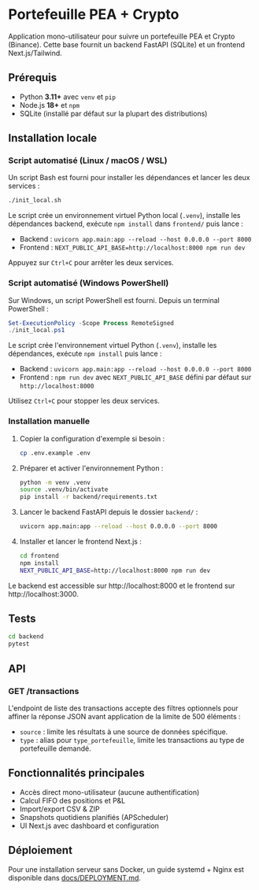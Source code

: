 # Portefeuille PEA + Crypto

Application mono-utilisateur pour suivre un portefeuille PEA et Crypto (Binance). Cette base fournit un backend FastAPI (SQLite) et un frontend Next.js/Tailwind.

## Prérequis

- Python **3.11+** avec `venv` et `pip`
- Node.js **18+** et `npm`
- SQLite (installé par défaut sur la plupart des distributions)

## Installation locale

### Script automatisé (Linux / macOS / WSL)

Un script Bash est fourni pour installer les dépendances et lancer les deux services :

```bash
./init_local.sh
```

Le script crée un environnement virtuel Python local (`.venv`), installe les dépendances backend, exécute `npm install` dans `frontend/` puis lance :

- Backend : `uvicorn app.main:app --reload --host 0.0.0.0 --port 8000`
- Frontend : `NEXT_PUBLIC_API_BASE=http://localhost:8000 npm run dev`

Appuyez sur `Ctrl+C` pour arrêter les deux services.

### Script automatisé (Windows PowerShell)

Sur Windows, un script PowerShell est fourni. Depuis un terminal PowerShell :

```powershell
Set-ExecutionPolicy -Scope Process RemoteSigned
./init_local.ps1
```


Le script crée l'environnement virtuel Python (`.venv`), installe les dépendances, exécute `npm install` puis lance :

- Backend : `uvicorn app.main:app --reload --host 0.0.0.0 --port 8000`
- Frontend : `npm run dev` avec `NEXT_PUBLIC_API_BASE` défini par défaut sur `http://localhost:8000`

Utilisez `Ctrl+C` pour stopper les deux services.

### Installation manuelle

1. Copier la configuration d'exemple si besoin :

   ```bash
   cp .env.example .env
   ```

2. Préparer et activer l'environnement Python :

   ```bash
   python -m venv .venv
   source .venv/bin/activate
   pip install -r backend/requirements.txt
   ```

3. Lancer le backend FastAPI depuis le dossier `backend/` :

   ```bash
   uvicorn app.main:app --reload --host 0.0.0.0 --port 8000
   ```

4. Installer et lancer le frontend Next.js :

   ```bash
   cd frontend
   npm install
   NEXT_PUBLIC_API_BASE=http://localhost:8000 npm run dev
   ```

Le backend est accessible sur http://localhost:8000 et le frontend sur http://localhost:3000.

## Tests

```bash
cd backend
pytest
```

## API

### GET /transactions

L'endpoint de liste des transactions accepte des filtres optionnels pour affiner la
réponse JSON avant application de la limite de 500 éléments :

- `source` : limite les résultats à une source de données spécifique.
- `type` : alias pour `type_portefeuille`, limite les transactions au type de portefeuille demandé.

## Fonctionnalités principales
- Accès direct mono-utilisateur (aucune authentification)
- Calcul FIFO des positions et P&L
- Import/export CSV & ZIP
- Snapshots quotidiens planifiés (APScheduler)
- UI Next.js avec dashboard et configuration

## Déploiement

Pour une installation serveur sans Docker, un guide systemd + Nginx est disponible dans [docs/DEPLOYMENT.md](docs/DEPLOYMENT.md).
